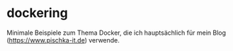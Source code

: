 # dockering
Minimale Beispiele zum Thema Docker, die ich hauptsächlich für mein Blog (https://www.pischka-it.de) verwende.
